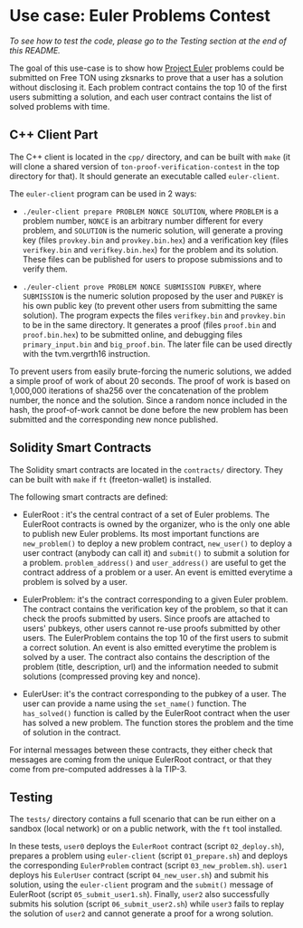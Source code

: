 # Use case: Euler Problems Contest

*To see how to test the code, please go to the Testing section at the end of this README.*


The goal of this use-case is to show how [Project
Euler](https://projecteuler.net/) problems could be submitted on Free
TON using zksnarks to prove that a user has a solution without
disclosing it. Each problem contract contains the top 10 of the first
users submitting a solution, and each user contract contains the list
of solved problems with time.

## C++ Client Part

The C++ client is located in the `cpp/` directory, and can be built
with `make` (it will clone a shared version of
`ton-proof-verification-contest` in the top directory for that).
It should generate an executable called `euler-client`.

The `euler-client` program can be used in 2 ways:

* `./euler-client prepare PROBLEM NONCE SOLUTION`, where `PROBLEM` is
  a problem number, `NONCE` is an arbitrary number different for every
  problem, and `SOLUTION` is the numeric solution, will generate a
  proving key (files `provkey.bin` and `provkey.bin.hex`) and a
  verification key (files `verifkey.bin` and `verifkey.bin.hex`) for
  the problem and its solution. These files can be published for users
  to propose submissions and to verify them.

* `./euler-client prove PROBLEM NONCE SUBMISSION PUBKEY`, where
  `SUBMISSION` is the numeric solution proposed by the user and
  `PUBKEY` is his own public key (to prevent other users from
  submitting the same solution). The program expects the files
  `verifkey.bin` and `provkey.bin` to be in the same directory. It
  generates a proof (files `proof.bin` and `proof.bin.hex`) to be
  submitted online, and debugging files `primary_input.bin` and
  `big_proof.bin`. The later file can be used directly with the
  tvm.vergrth16 instruction.

To prevent users from easily brute-forcing the numeric solutions, we
added a simple proof of work of about 20 seconds. The proof of work is
based on 1,000,000 iterations of sha256 over the concatenation of the
problem number, the nonce and the solution. Since a random nonce
included in the hash, the proof-of-work cannot be done before the new
problem has been submitted and the corresponding new nonce published.

## Solidity Smart Contracts

The Solidity smart contracts are located in the `contracts/`
directory. They can be built with `make` if `ft` (freeton-wallet) is
installed.

The following smart contracts are defined:

* EulerRoot : it's the central contract of a set of Euler
  problems. The EulerRoot contracts is owned by the organizer, who is
  the only one able to publish new Euler problems.  Its most important
  functions are `new_problem()` to deploy a new problem contract,
  `new_user()` to deploy a user contract (anybody can call it) and
  `submit()` to submit a solution for a problem. `problem_address()`
  and `user_address()` are useful to get the contract address of a
  problem or a user. An event is emitted everytime a problem is solved
  by a user.

* EulerProblem: it's the contract corresponding to a given Euler
  problem. The contract contains the verification key of the problem,
  so that it can check the proofs submitted by users. Since proofs are
  attached to users' pubkeys, other users cannot re-use proofs
  submitted by other users. The EulerProblem contains the top 10 of
  the first users to submit a correct solution. An event is also
  emitted everytime the problem is solved by a user. The contract also
  contains the description of the problem (title, description, url)
  and the information needed to submit solutions (compressed proving
  key and nonce).

* EulerUser: it's the contract corresponding to the pubkey of a
  user. The user can provide a name using the `set_name()` function.
  The `has_solved()` function is called by the EulerRoot contract when
  the user has solved a new problem. The function stores the problem
  and the time of solution in the contract.

For internal messages between these contracts, they either check that
messages are coming from the unique EulerRoot contract, or that they
come from pre-computed addresses à la TIP-3.

## Testing

The `tests/` directory contains a full scenario that can be run either
on a sandbox (local network) or on a public network, with the `ft`
tool installed.

In these tests, `user0` deploys the `EulerRoot` contract (script
`02_deploy.sh`), prepares a problem using `euler-client` (script
`01_prepare.sh`) and deploys the corresponding `EulerProblem` contract
(script `03_new_problem.sh`). `user1` deploys his `EulerUser` contract
(script `04_new_user.sh`) and submit his solution, using the
`euler-client` program and the `submit()` message of EulerRoot (script
`05_submit_user1.sh`). Finally, `user2` also successfully submits his
solution (script `06_submit_user2.sh`) while `user3` fails to replay
the solution of `user2` and cannot generate a proof for a wrong
solution.

